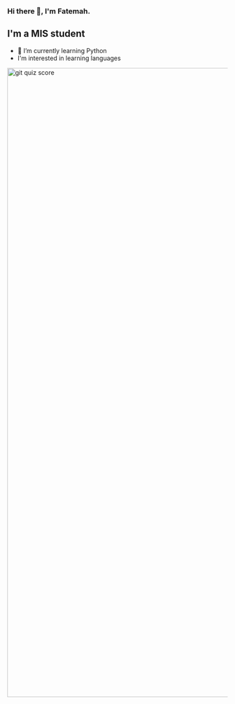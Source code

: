 ### Hi there 👋, I'm Fatemah.
## I'm a MIS student

- 🌱 I’m currently learning Python
- I'm interested in learning languages

<img width="1440" alt="git quiz score" src="https://user-images.githubusercontent.com/82295833/139556785-4d5658c3-8974-4e8b-bfef-bcdc7f91f9dc.png">
